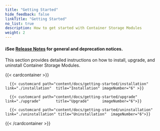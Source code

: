 ```yaml
---
title: "Getting Started" 
hide_feedback: false
linkTitle: "Getting Started"
no_list: true
description: How to get started with Container Storage Modules
weight: 2
---
```

#### ℹ️See <a href="/csm-docs/docs/release/#notifications">Release Notes</a> for general and deprecation notices.


This section provides detailed instructions on how to install, upgrade, and uninstall Container Storage Modules.

{{< cardcontainer >}}

      {{< customcard path="content/docs/getting-started/installation"  link="./installation"  title="Installation" imageNumber="6" >}} 

      {{< customcard path="content/docs/getting-started/upgrade"       link="./upgrade"       title="Upgrade"      imageNumber="6">}}

      {{< customcard path="content/docs/getting-started/uninstallation" link="./uninstallation" title="Uninstallation"  imageNumber="6">}}

{{< /cardcontainer >}} 


